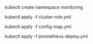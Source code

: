 

kubectl create namespace monitoring


kubectl apply -f cluster-role.yml 

kubectl apply -f  config-map.yml

kubectl apply -f prometheus-deploy.yml

